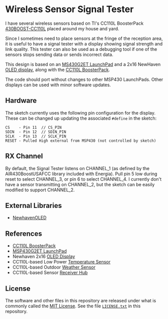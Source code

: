 # Wireless Sensor Signal Tester

I have several wireless sensors based on TI's CC110L BoosterPack [430BOOST-CC110L][1] placed around my house and yard.

Since I sometimes need to place sensors at the fringe of the reception area, it is useful to have a signal tester with a display showing signal strength and link quality. This tester can also be used as a debugging tool if one of the sensors stops sending data or sends incorrect data.

This design is based on an [MS430G2ET LaunchPad][2] and a 2x16 NewHaven [OLED display][3], along with the [CC110L BoosterPack][1].

The code should port without changes to other MSP430 LaunchPads. Other displays can be used with minor software updates.

## Hardware

The sketch currently uses the following pin configuration for the display. These can be changed up updating the associated `#define` in the sketch:

    CS    - Pin 11  // CS_PIN
    SDIN  - Pin 12  // SDIN_PIN
    SCLK  - Pin 13  // SCLK_PIN
    RESET - Pulled High external from MSP430 (not controlled by sketch)

## RX Channel

By default, the Signal Tester listens on CHANNEL_1 (as defined by the AIR430BoostUSAFCC library included with Energia). Pull pin 5 low during reset to select CHANNEL_3, or pin 6 to select CHANNEL_4. I currently don't have a sensor transmitting on CHANNEL_2, but the sketch can be easily modified to support CHANNEL_2.

## External Libraries

* [NewhavenOLED][4]

## References

* [CC110L BoosterPack][1]
* [MSP430G2ET LaunchPad][2]
* Newhaven 2x16 [OLED Display][3]
* CC110L-based Low Power [Temperature Sensor][5]
* CC110L-based Outdoor [Weather Sensor][6]
* CC110L-based Sensor [Receiver Hub][7]

## License

The software and other files in this repository are released under what is commonly called the [MIT License][100]. See the file [`LICENSE.txt`][101] in this repository.

[1]: http://www.ti.com/tool/430BOOST-CC110L
[2]: http://www.ti.com/tool/MSP-EXP430G2ET
[3]: https://www.newhavendisplay.com/specs/NHD-0216CW-AY3.pdf
[4]: https://github.com/Andy4495/NewhavenOLED
[5]: https://github.com/Andy4495/MSP430LowPowerTempSensor
[6]: https://github.com/Andy4495/Outdoor-Weather-Sensor
[7]: https://github.com/Andy4495/Wireless-Sensor-Receiver-Hub
[100]: https://choosealicense.com/licenses/mit/
[101]: ./LICENSE.txt
[200]: https://github.com/Andy4495/Wireless-Signal-Tester
